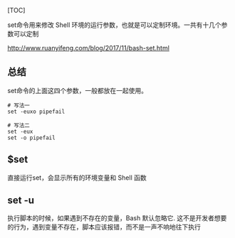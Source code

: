 [TOC]

set命令用来修改 Shell 环境的运行参数，也就是可以定制环境。一共有十几个参数可以定制

http://www.ruanyifeng.com/blog/2017/11/bash-set.html

## 总结  
set命令的上面这四个参数，一般都放在一起使用。

```
# 写法一
set -euxo pipefail

# 写法二
set -eux
set -o pipefail
```

## $set  
直接运行set，会显示所有的环境变量和 Shell 函数

## set -u  

执行脚本的时候，如果遇到不存在的变量，Bash 默认忽略它.
这不是开发者想要的行为，遇到变量不存在，脚本应该报错，而不是一声不响地往下执行  
